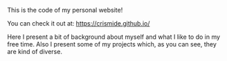 This is the code of my personal website!

You can check it out at: https://crismide.github.io/

Here I present a bit of background about myself and what I like to do in my free time. Also I present some of my projects which, as you can see, they are kind of diverse.